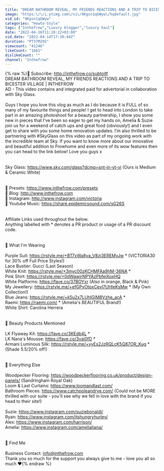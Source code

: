 ```yaml
---
title: "DREAM BATHROOM REVEAL, MY FRIENDS REACTIONS AND A TRIP TO BICESTER VILLAGE | INTHEFROW"
image: "https:\/\/i.ytimg.com\/vi\/9Kgsn1qGWyw\/hqdefault.jpg"
vid_id: "9Kgsn1qGWyw"
categories: "Howto-Style"
tags: ["Inthefrow","Luxury blogger","luxury haul"]
date: "2022-04-16T11:28:22+03:00"
vid_date: "2022-04-14T17:30:44Z"
duration: "PT37M29S"
viewcount: "41246"
likeCount: "1681"
dislikeCount: ""
channel: "Inthefrow"
---
```

{% raw %}🌟 Subscribe: <a rel="nofollow" target="blank" href="http://inthefrow.co/subtoitf">http://inthefrow.co/subtoitf</a><br />DREAM BATHROOM REVEAL, MY FRIENDS REACTIONS AND A TRIP TO BICESTER VILLAGE | INTHEFROW<br />AD - This video contains and integrated paid for advertorial in collaboration with Sky Glass. <br /> <br />Guys I hope you love this vlog as much as I do because it is FULL of so many of my favourite things and people! I get to head into London to take part in an amazing photoshoot for a beauty partnership, I show you some new in pieces that I’ve been so eager to get my hands on, Amelia &amp; Suzie join us for a weekend of catch ups and great food (obviously!) and I even get to share with you some home renovation updates. I’m also thrilled to be partnering with #SkyGlass on this video as part of my ongoing work with the incredible team at Sky. If you want to know more about our innovative and beautiful addition to Frowhome and even more of its wow features then you can head to the link below! Love you guys x <br /><br /><br />Sky Glass: <a rel="nofollow" target="blank" href="https://www.sky.com/glass?dcmp=snt-in-yt-vi">https://www.sky.com/glass?dcmp=snt-in-yt-vi</a> (Ours is Medium &amp; Ceramic White) <br /><br /><br />🌟 Presets: <a rel="nofollow" target="blank" href="https://www.inthefrow.com/presets">https://www.inthefrow.com/presets</a><br />🌟 Blog: <a rel="nofollow" target="blank" href="http://www.inthefrow.com">http://www.inthefrow.com</a><br />🌟 Instagram: <a rel="nofollow" target="blank" href="http://www.instagram.com/victoria">http://www.instagram.com/victoria</a><br />🌟 Youtube Music: <a rel="nofollow" target="blank" href="https://share.epidemicsound.com/sG26S">https://share.epidemicsound.com/sG26S</a><br /><br /><br />Affiliate Links used throughout the below.<br />Anything labelled with * denotes a PR product or usage of a PR discount code. <br /><br /><br />🌟 What I'm Wearing <br /><br />Purple Suit: <a rel="nofollow" target="blank" href="https://rstyle.me/+BT7xWa8ya_V8zj3EREMyJw">https://rstyle.me/+BT7xWa8ya_V8zj3EREMyJw</a> * (VICTORIA30 for 30% off Full Price Styles!) <br />Lace Bustier: Gucci (Last Season) <br />White Knit: <a rel="nofollow" target="blank" href="https://rstyle.me/+3myc00zKCHMFAa9hM-36NA">https://rstyle.me/+3myc00zKCHMFAa9hM-36NA</a> * <br />Pink Shirt: <a rel="nofollow" target="blank" href="https://rstyle.me/+0dWawirNPYAzPbfeiXoxHQ">https://rstyle.me/+0dWawirNPYAzPbfeiXoxHQ</a> <br />White Platforms: <a rel="nofollow" target="blank" href="https://fave.co/37BOYxr">https://fave.co/37BOYxr</a> (Also in orange, Black &amp; Pink) <br />My Jewellery: <a rel="nofollow" target="blank" href="https://rstyle.me/+efGPvOtpxCevl7UHleKsMw">https://rstyle.me/+efGPvOtpxCevl7UHleKsMw</a> * (My Own Collection!) <br />Blue Jeans: <a rel="nofollow" target="blank" href="https://rstyle.me/+k5u2x7LUhIGIM8Vzhe_acA">https://rstyle.me/+k5u2x7LUhIGIM8Vzhe_acA</a> * <br />Raemi: <a rel="nofollow" target="blank" href="https://raemi.com/">https://raemi.com/</a> * (Amelia's BEAUTIFUL Brand!) <br />White Shirt: Carolina Herrera <br /><br /><br />🌟 Beauty Products Mentioned<br /><br />LK Flyaway Kit: <a rel="nofollow" target="blank" href="https://fave.co/3KEdb4L">https://fave.co/3KEdb4L</a> * <br />LK Nana's Mousse: <a rel="nofollow" target="blank" href="https://fave.co/3vai0fD">https://fave.co/3vai0fD</a> * <br />Armani Luminous Silk: <a rel="nofollow" target="blank" href="https://rstyle.me/+vyEs2JzRQLcK5Q87OR_Kug">https://rstyle.me/+vyEs2JzRQLcK5Q87OR_Kug</a> * (Shade 5.5/20% off!) <br /><br /><br />🌟 Everything Else <br /><br />Woodpecker Flooring: <a rel="nofollow" target="blank" href="https://woodpeckerflooring.co.uk/product/design-panels/">https://woodpeckerflooring.co.uk/product/design-panels/</a> (Sandringham Royal Oak) <br />Loom &amp; Last Curtains: <a rel="nofollow" target="blank" href="https://www.loomandlast.com/">https://www.loomandlast.com/</a> <br />Bathroom Pieces: <a rel="nofollow" target="blank" href="https://www.catchpoleandrye.com/">https://www.catchpoleandrye.com/</a> (Could not be MORE thrilled with our suite - you'll see why we fell in love with the brand if you head to their site!) <br /><br />Suzie: <a rel="nofollow" target="blank" href="https://www.instagram.com/suziebonaldi/">https://www.instagram.com/suziebonaldi/</a> <br />Ryan: <a rel="nofollow" target="blank" href="https://www.instagram.com/itshungryhurley/">https://www.instagram.com/itshungryhurley/</a> <br />Alex: <a rel="nofollow" target="blank" href="https://www.instagram.com/harrison/">https://www.instagram.com/harrison/</a> <br />Amelia: <a rel="nofollow" target="blank" href="https://www.instagram.com/amelialiana/">https://www.instagram.com/amelialiana/</a> <br /><br /><br />🌟 Find Me<br /><br />Business Contact: info@inthefrow.com <br />Thank you so much for the support you always give to me - love you all so much ❤{% endraw %}
